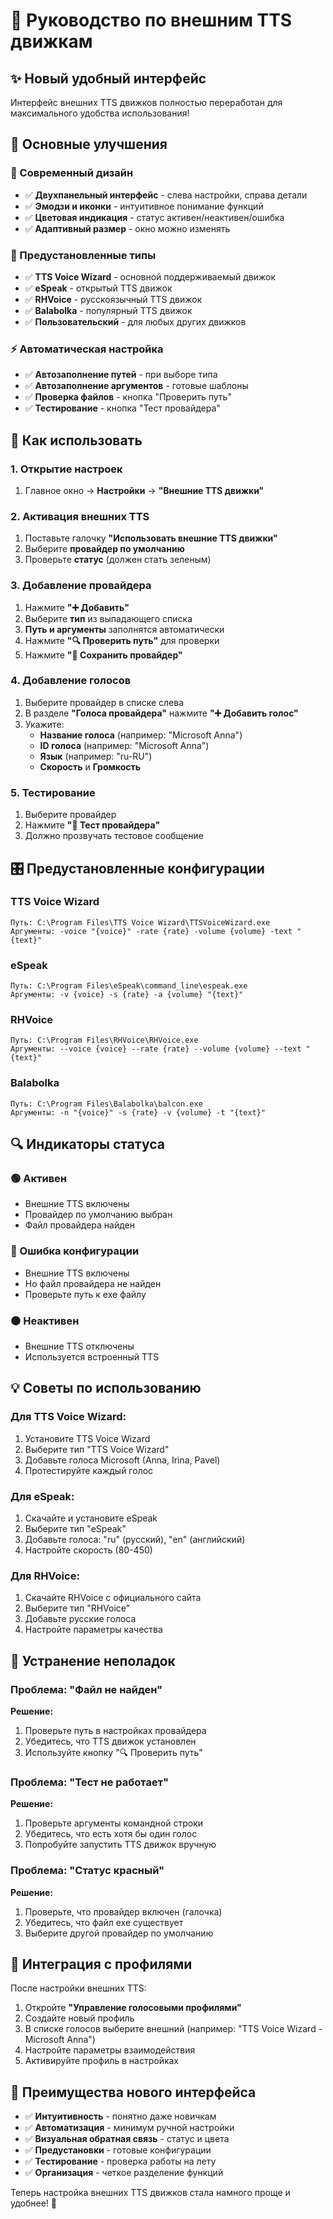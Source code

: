 # 🎤 Руководство по внешним TTS движкам

## ✨ Новый удобный интерфейс

Интерфейс внешних TTS движков полностью переработан для максимального удобства использования!

## 🎯 Основные улучшения

### **📱 Современный дизайн**
- ✅ **Двухпанельный интерфейс** - слева настройки, справа детали
- ✅ **Эмодзи и иконки** - интуитивное понимание функций
- ✅ **Цветовая индикация** - статус активен/неактивен/ошибка
- ✅ **Адаптивный размер** - окно можно изменять

### **🔧 Предустановленные типы**
- ✅ **TTS Voice Wizard** - основной поддерживаемый движок
- ✅ **eSpeak** - открытый TTS движок
- ✅ **RHVoice** - русскоязычный TTS движок
- ✅ **Balabolka** - популярный TTS движок
- ✅ **Пользовательский** - для любых других движков

### **⚡ Автоматическая настройка**
- ✅ **Автозаполнение путей** - при выборе типа
- ✅ **Автозаполнение аргументов** - готовые шаблоны
- ✅ **Проверка файлов** - кнопка "Проверить путь"
- ✅ **Тестирование** - кнопка "Тест провайдера"

## 🚀 Как использовать

### **1. Открытие настроек**
1. Главное окно → **Настройки** → **"Внешние TTS движки"**

### **2. Активация внешних TTS**
1. Поставьте галочку **"Использовать внешние TTS движки"**
2. Выберите **провайдер по умолчанию**
3. Проверьте **статус** (должен стать зеленым)

### **3. Добавление провайдера**
1. Нажмите **"➕ Добавить"**
2. Выберите **тип** из выпадающего списка
3. **Путь и аргументы** заполнятся автоматически
4. Нажмите **"🔍 Проверить путь"** для проверки
5. Нажмите **"💾 Сохранить провайдер"**

### **4. Добавление голосов**
1. Выберите провайдер в списке слева
2. В разделе **"Голоса провайдера"** нажмите **"➕ Добавить голос"**
3. Укажите:
   - **Название голоса** (например: "Microsoft Anna")
   - **ID голоса** (например: "Microsoft Anna")
   - **Язык** (например: "ru-RU")
   - **Скорость** и **Громкость**

### **5. Тестирование**
1. Выберите провайдер
2. Нажмите **"🎵 Тест провайдера"**
3. Должно прозвучать тестовое сообщение

## 🎛️ Предустановленные конфигурации

### **TTS Voice Wizard**
```
Путь: C:\Program Files\TTS Voice Wizard\TTSVoiceWizard.exe
Аргументы: -voice "{voice}" -rate {rate} -volume {volume} -text "{text}"
```

### **eSpeak**
```
Путь: C:\Program Files\eSpeak\command_line\espeak.exe
Аргументы: -v {voice} -s {rate} -a {volume} "{text}"
```

### **RHVoice**
```
Путь: C:\Program Files\RHVoice\RHVoice.exe
Аргументы: --voice {voice} --rate {rate} --volume {volume} --text "{text}"
```

### **Balabolka**
```
Путь: C:\Program Files\Balabolka\balcon.exe
Аргументы: -n "{voice}" -s {rate} -v {volume} -t "{text}"
```

## 🔍 Индикаторы статуса

### **🟢 Активен**
- Внешние TTS включены
- Провайдер по умолчанию выбран
- Файл провайдера найден

### **🔴 Ошибка конфигурации**
- Внешние TTS включены
- Но файл провайдера не найден
- Проверьте путь к exe файлу

### **⚫ Неактивен**
- Внешние TTS отключены
- Используется встроенный TTS

## 💡 Советы по использованию

### **Для TTS Voice Wizard:**
1. Установите TTS Voice Wizard
2. Выберите тип "TTS Voice Wizard"
3. Добавьте голоса Microsoft (Anna, Irina, Pavel)
4. Протестируйте каждый голос

### **Для eSpeak:**
1. Скачайте и установите eSpeak
2. Выберите тип "eSpeak"
3. Добавьте голоса: "ru" (русский), "en" (английский)
4. Настройте скорость (80-450)

### **Для RHVoice:**
1. Скачайте RHVoice с официального сайта
2. Выберите тип "RHVoice"
3. Добавьте русские голоса
4. Настройте параметры качества

## 🐛 Устранение неполадок

### **Проблема: "Файл не найден"**
**Решение:**
1. Проверьте путь в настройках провайдера
2. Убедитесь, что TTS движок установлен
3. Используйте кнопку "🔍 Проверить путь"

### **Проблема: "Тест не работает"**
**Решение:**
1. Проверьте аргументы командной строки
2. Убедитесь, что есть хотя бы один голос
3. Попробуйте запустить TTS движок вручную

### **Проблема: "Статус красный"**
**Решение:**
1. Проверьте, что провайдер включен (галочка)
2. Убедитесь, что файл exe существует
3. Выберите другой провайдер по умолчанию

## 🎯 Интеграция с профилями

После настройки внешних TTS:

1. Откройте **"Управление голосовыми профилями"**
2. Создайте новый профиль
3. В списке голосов выберите внешний (например: "TTS Voice Wizard - Microsoft Anna")
4. Настройте параметры взаимодействия
5. Активируйте профиль в настройках

## 🌟 Преимущества нового интерфейса

- ✅ **Интуитивность** - понятно даже новичкам
- ✅ **Автоматизация** - минимум ручной настройки
- ✅ **Визуальная обратная связь** - статус и цвета
- ✅ **Предустановки** - готовые конфигурации
- ✅ **Тестирование** - проверка работы на лету
- ✅ **Организация** - четкое разделение функций

Теперь настройка внешних TTS движков стала намного проще и удобнее! 🎉 